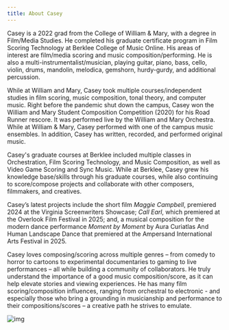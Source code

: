 ```yaml
---
title: About Casey
---
```

Casey is a 2022 grad from the College of William & Mary, with a degree in Film/Media Studies. He completed his graduate certificate program in Film Scoring Technology at Berklee College of Music Online. His areas of interest are film/media scoring and music composition/performing. He is also a multi-instrumentalist/musician, playing guitar, piano, bass, cello, violin, drums, mandolin, melodica, gemshorn, hurdy-gurdy, and additional percussion.

While at William and Mary, Casey took multiple courses/independent studies in film scoring, music composition, tonal theory, and computer music. Right before the pandemic shut down the campus, Casey won the William and Mary Student Composition Competition (2020) for his Road Runner rescore. It was performed live by the William and Mary Orchestra. While at William & Mary, Casey performed with one of the campus music ensembles. In addition, Casey has written, recorded, and performed original music.

Casey's graduate courses at Berklee included multiple classes in Orchestration, Film Scoring Technology, and Music Composition, as well as Video Game Scoring and Sync Music. While at Berklee, Casey grew his knowledge base/skills through his graduate courses, while also continuing to score/compose projects and collaborate with other composers, filmmakers, and creatives.

Casey’s latest projects include the short film _Maggie Campbell_, premiered 2024 at the Virginia Screenwriters Showcase; _Call Earl_, which premiered at the Overlook Film Festival in 2025; and, a musical composition for the modern dance performance _Moment by Moment_ by Aura Curiatlas And Human Landscape Dance that premiered at the Ampersand International Arts Festival in 2025.

Casey loves composing/scoring across multiple genres – from comedy to horror to cartoons to experimental documentaries to gaming to live performances – all while building a community of collaborators.  He truly understand the importance of a good music composition/score, as it can help elevate stories and viewing experiences. He has many film scoring/composition influences, ranging from orchestral to electronic - and especially those who bring a grounding in musicianship and performance to their compositions/scores – a creative path he strives to emulate.

![img](https://raw.githubusercontent.com/casey-lenhart/casey-lenhart.github.io/main/public/unnamed-5.jpg)
